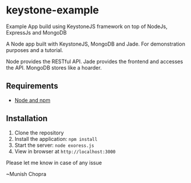 keystone-example
================

Example App build using KeystoneJS framework on top of NodeJs, ExpressJs and MongoDB

A Node app built with KeystoneJS, MongoDB and Jade. For demonstration purposes and a tutorial.

Node provides the RESTful API. Jade provides the frontend and accesses the API. MongoDB stores like a hoarder.

## Requirements

- [Node and npm](http://nodejs.org)

## Installation

1. Clone the repository
2. Install the application: `npm install`
3. Start the server: `node exoress.js`
4. View in browser at `http://localhost:3000`

Please let me know in case of any issue 

~Munish Chopra
